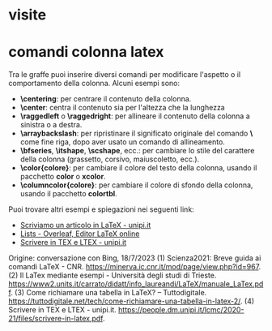 # visite


# comandi colonna latex 
Tra le graffe puoi inserire diversi comandi per modificare l'aspetto o il comportamento della colonna. Alcuni esempi sono:

- **\centering**: per centrare il contenuto della colonna.
- **\center**: centra il contenuto sia per l'altezza che la lunghezza 
- **\raggedleft** o **\raggedright**: per allineare il contenuto della colonna a sinistra o a destra.
- **\arraybackslash**: per ripristinare il significato originale del comando **\\** come fine riga, dopo aver usato un comando di allineamento.
- **\bfseries**, **\itshape**, **\scshape**, ecc.: per cambiare lo stile del carattere della colonna (grassetto, corsivo, maiuscoletto, ecc.).
- **\color{colore}**: per cambiare il colore del testo della colonna, usando il pacchetto **color** o **xcolor**.
- **\columncolor{colore}**: per cambiare il colore di sfondo della colonna, usando il pacchetto **colortbl**.

Puoi trovare altri esempi e spiegazioni nei seguenti link:

- [Scriviamo un articolo in LaTeX - unipi.it](https://elearning.sp.unipi.it/pluginfile.php/21332/mod_resource/content/3/articolo.pdf)
- [Lists - Overleaf, Editor LaTeX online](https://it.overleaf.com/learn/latex/Lists)
- [Scrivere in TEX e LTEX - unipi.it](https://people.dm.unipi.it/lcmc/2020-21/files/scrivere-in-latex.pdf)

Origine: conversazione con Bing, 18/7/2023
(1) Scienza2021: Breve guida ai comandi LaTeX - CNR. https://minerva.ic.cnr.it/mod/page/view.php?id=967.
(2) Il LaTex mediante esempi - Università degli studi di Trieste. https://www2.units.it/carrato/didatt/info_laureandi/LaTeX/manuale_LaTex.pdf.
(3) Come richiamare una tabella in LaTeX? – Tuttodigitale. https://tuttodigitale.net/tech/come-richiamare-una-tabella-in-latex-2/.
(4) Scrivere in TEX e LTEX - unipi.it. https://people.dm.unipi.it/lcmc/2020-21/files/scrivere-in-latex.pdf.